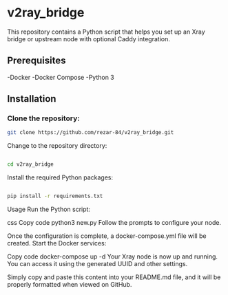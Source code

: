 # v2ray_bridge

This repository contains a Python script that helps you set up an Xray bridge or upstream node with optional Caddy integration.

## Prerequisites

-Docker
-Docker Compose
-Python 3

## Installation


### Clone the repository:

```bash
git clone https://github.com/rezar-84/v2ray_bridge.git
```
Change to the repository directory:

```bash

cd v2ray_bridge
```
Install the required Python packages:
```bash

pip install -r requirements.txt
```
Usage
Run the Python script:

css
Copy code
python3 new.py
Follow the prompts to configure your node.

Once the configuration is complete, a docker-compose.yml file will be created. Start the Docker services:

Copy code
docker-compose up -d
Your Xray node is now up and running. You can access it using the generated UUID and other settings.

Simply copy and paste this content into your README.md file, and it will be properly formatted when viewed on GitHub.
